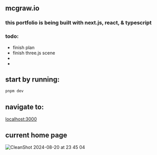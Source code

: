 
## mcgraw.io
### this portfolio is being built with next.js, react, & typescript
###

### todo:
- finish plan
- finish three.js scene
-
- 
## start by running:

```bash
pnpm dev
```

## navigate to:

[localhost:3000](http://localhost:3000)


## current home page 

![CleanShot 2024-08-20 at 23 45 04](https://github.com/user-attachments/assets/dc13a24d-44f8-4c13-814c-5736a7b98c37)
